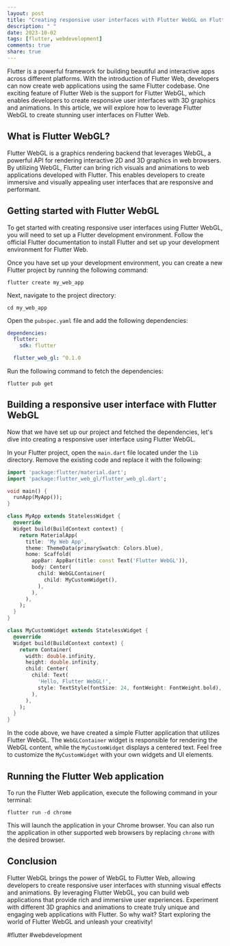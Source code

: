 ```yaml
---
layout: post
title: "Creating responsive user interfaces with Flutter WebGL on Flutter Web"
description: " "
date: 2023-10-02
tags: [flutter, webdevelopment]
comments: true
share: true
---
```


Flutter is a powerful framework for building beautiful and interactive apps across different platforms. With the introduction of Flutter Web, developers can now create web applications using the same Flutter codebase. One exciting feature of Flutter Web is the support for Flutter WebGL, which enables developers to create responsive user interfaces with 3D graphics and animations. In this article, we will explore how to leverage Flutter WebGL to create stunning user interfaces on Flutter Web.

## What is Flutter WebGL?

Flutter WebGL is a graphics rendering backend that leverages WebGL, a powerful API for rendering interactive 2D and 3D graphics in web browsers. By utilizing WebGL, Flutter can bring rich visuals and animations to web applications developed with Flutter. This enables developers to create immersive and visually appealing user interfaces that are responsive and performant.

## Getting started with Flutter WebGL

To get started with creating responsive user interfaces using Flutter WebGL, you will need to set up a Flutter development environment. Follow the official Flutter documentation to install Flutter and set up your development environment for Flutter Web.

Once you have set up your development environment, you can create a new Flutter project by running the following command:

```shell
flutter create my_web_app
```

Next, navigate to the project directory:

```shell
cd my_web_app
```

Open the `pubspec.yaml` file and add the following dependencies:

```yaml
dependencies:
  flutter:
    sdk: flutter

  flutter_web_gl: ^0.1.0
```

Run the following command to fetch the dependencies:

```shell
flutter pub get
```

## Building a responsive user interface with Flutter WebGL

Now that we have set up our project and fetched the dependencies, let's dive into creating a responsive user interface using Flutter WebGL.

In your Flutter project, open the `main.dart` file located under the `lib` directory. Remove the existing code and replace it with the following:

```dart
import 'package:flutter/material.dart';
import 'package:flutter_web_gl/flutter_web_gl.dart';

void main() {
  runApp(MyApp());
}

class MyApp extends StatelessWidget {
  @override
  Widget build(BuildContext context) {
    return MaterialApp(
      title: 'My Web App',
      theme: ThemeData(primarySwatch: Colors.blue),
      home: Scaffold(
        appBar: AppBar(title: const Text('Flutter WebGL')),
        body: Center(
          child: WebGLContainer(
            child: MyCustomWidget(),
          ),
        ),
      ),
    );
  }
}

class MyCustomWidget extends StatelessWidget {
  @override
  Widget build(BuildContext context) {
    return Container(
      width: double.infinity,
      height: double.infinity,
      child: Center(
        child: Text(
          'Hello, Flutter WebGL!',
          style: TextStyle(fontSize: 24, fontWeight: FontWeight.bold),
        ),
      ),
    );
  }
}
```

In the code above, we have created a simple Flutter application that utilizes Flutter WebGL. The `WebGLContainer` widget is responsible for rendering the WebGL content, while the `MyCustomWidget` displays a centered text. Feel free to customize the `MyCustomWidget` with your own widgets and UI elements.

## Running the Flutter Web application

To run the Flutter Web application, execute the following command in your terminal:

```shell
flutter run -d chrome
```

This will launch the application in your Chrome browser. You can also run the application in other supported web browsers by replacing `chrome` with the desired browser.

## Conclusion

Flutter WebGL brings the power of WebGL to Flutter Web, allowing developers to create responsive user interfaces with stunning visual effects and animations. By leveraging Flutter WebGL, you can build web applications that provide rich and immersive user experiences. Experiment with different 3D graphics and animations to create truly unique and engaging web applications with Flutter. So why wait? Start exploring the world of Flutter WebGL and unleash your creativity!

#flutter #webdevelopment